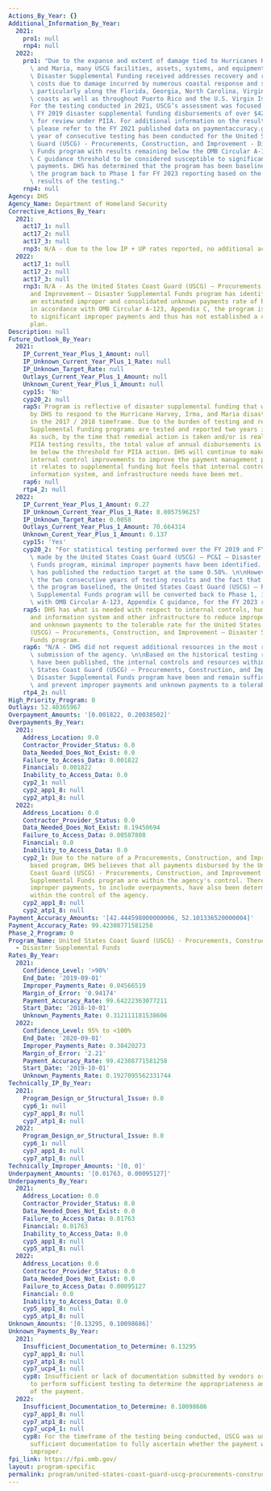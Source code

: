 ```yaml
---
Actions_By_Year: {}
Additional_Information_By_Year:
  2021:
    pro1: null
    rnp4: null
  2022:
    pro1: "Due to the expanse and extent of damage tied to Hurricanes Harvey, Irma,\
      \ and Maria, many USCG facilities, assets, systems, and equipment suffered damage.\
      \ Disaster Supplemental Funding received addresses recovery and reconstitution\
      \ costs due to damage incurred by numerous coastal response and security stations,\
      \ particularly along the Florida, Georgia, North Carolina, Virginia, and Texas\
      \ coasts as well as throughout Puerto Rico and the U.S. Virgin Islands.\n\n\
      For the testing conducted in 2021, USCG’s assessment was focused on the associated\
      \ FY 2019 disaster supplemental funding disbursements of over $42 million applicable\
      \ for review under PIIA. For additional information on the results of this assessment,\
      \ please refer to the FY 2021 published data on paymentaccuracy.gov. \n\nA second\
      \ year of consecutive testing has been conducted for the United States Coast\
      \ Guard (USCG) - Procurements, Construction, and Improvement - Disaster Supplemental\
      \ Funds program with results remaining below the OMB Circular A-123, Appendix\
      \ C guidance threshold to be considered susceptible to significant improper\
      \ payments. DHS has determined that the program has been baselined and has converted\
      \ the program back to Phase 1 for FY 2023 reporting based on the quantitative\
      \ results of the testing."
    rnp4: null
Agency: DHS
Agency_Name: Department of Homeland Security
Corrective_Actions_By_Year:
  2021:
    act17_1: null
    act17_2: null
    act17_3: null
    rnp3: N/A - due to the low IP + UP rates reported, no additional actions are planned.
  2022:
    act17_1: null
    act17_2: null
    act17_3: null
    rnp3: N/A - As the United States Coast Guard (USCG) – Procurements, Construction,
      and Improvement – Disaster Supplemental Funds program has identified and reported
      an estimated improper and consolidated unknown payments rate of below 1.50%,
      in accordance with OMB Circular A-123, Appendix C, the program is not susceptible
      to significant improper payments and thus has not established a corrective action
      plan.
Description: null
Future_Outlook_By_Year:
  2021:
    IP_Current_Year_Plus_1_Amount: null
    IP_Unknown_Current_Year_Plus_1_Rate: null
    IP_Unknown_Target_Rate: null
    Outlays_Current_Year_Plus_1_Amount: null
    Unknown_Curent_Year_Plus_1_Amount: null
    cyp15: 'No'
    cyp20_2: null
    rap5: Program is reflective of disaster supplemental funding that was received
      by DHS to respond to the Hurricane Harvey, Irma, and Maria disasters that occurred
      in the 2017 / 2018 timeframe. Due to the burden of testing and reporting, Disaster
      Supplemental Funding programs are tested and reported two years in arrears.
      As such, by the time that remedial action is taken and/or is realized in the
      PIIA testing results, the total value of annual disbursements is expected to
      be below the threshold for PIIA action. DHS will continue to make process and
      internal control improvements to improve the payment management processes as
      it relates to supplemental funding but feels that internal control, human capital,
      information system, and infrastructure needs have been met.
    rap6: null
    rtp4_2: null
  2022:
    IP_Current_Year_Plus_1_Amount: 0.27
    IP_Unknown_Current_Year_Plus_1_Rate: 0.0057596257
    IP_Unknown_Target_Rate: 0.0058
    Outlays_Current_Year_Plus_1_Amount: 70.664314
    Unknown_Curent_Year_Plus_1_Amount: 0.137
    cyp15: 'Yes'
    cyp20_2: "For statistical testing performed over the FY 2019 and FY 2020 disbursements\
      \ made by the United States Coast Guard (USCG) – PC&I – Disaster Supplemental\
      \ Funds program, minimal improper payments have been identified. As such, DHS\
      \ has published the reduction target at the same 0.58%. \n\nHowever, based on\
      \ the two consecutive years of testing results and the fact that DHS considers\
      \ the program baselined, the United States Coast Guard (USCG) – PCI – Disaster\
      \ Supplemental Funds program will be converted back to Phase 1, in accordance\
      \ with OMB Circular A-123, Appendix C guidance, for the FY 2023 reporting."
    rap5: DHS has what is needed with respect to internal controls, human capital
      and information system and other infrastructure to reduce improper payments
      and unknown payments to the tolerable rate for the United States Coast Guard
      (USCG) – Procurements, Construction, and Improvement – Disaster Supplemental
      Funds program.
    rap6: "N/A - DHS did not request additional resources in the most recent budget\
      \ submission of the agency. \n\nBased on the historical testing results that\
      \ have been published, the internal controls and resources within the United\
      \ States Coast Guard (USCG) – Procurements, Construction, and Improvement –\
      \ Disaster Supplemental Funds program have been and remain sufficient to reduce\
      \ and prevent improper payments and unknown payments to a tolerable level."
    rtp4_2: null
High_Priority_Program: 0
Outlays: 52.40365967
Overpayment_Amounts: '[0.001822, 0.20038502]'
Overpayments_By_Year:
  2021:
    Address_Location: 0.0
    Contractor_Provider_Status: 0.0
    Data_Needed_Does_Not_Exist: 0.0
    Failure_to_Access_Data: 0.001822
    Financial: 0.001822
    Inability_to_Access_Data: 0.0
    cyp2_1: null
    cyp2_app1_8: null
    cyp2_atp1_8: null
  2022:
    Address_Location: 0.0
    Contractor_Provider_Status: 0.0
    Data_Needed_Does_Not_Exist: 0.19450694
    Failure_to_Access_Data: 0.00587808
    Financial: 0.0
    Inability_to_Access_Data: 0.0
    cyp2_1: Due to the nature of a Procurements, Construction, and Improvement (PC&I)
      based program, DHS believes that all payments disbursed by the United States
      Coast Guard (USCG) - Procurements, Construction, and Improvement - Disaster
      Supplemental Funds program are within the agency's control. Therefore, all resulting
      improper payments, to include overpayments, have also been determined to be
      within the control of the agency.
    cyp2_app1_8: null
    cyp2_atp1_8: null
Payment_Accuracy_Amounts: '[42.444598000000006, 52.101336520000004]'
Payment_Accuracy_Rate: 99.42308771581258
Phase_2_Program: 0
Program_Name: United States Coast Guard (USCG) - Procurements, Construction, and Improvement
  - Disaster Supplemental Funds
Rates_By_Year:
  2021:
    Confidence_Level: '>90%'
    End_Date: '2019-09-01'
    Improper_Payments_Rate: 0.04566519
    Margin_of_Error: '0.94174'
    Payment_Accuracy_Rate: 99.64222363077211
    Start_Date: '2018-10-01'
    Unknown_Payments_Rate: 0.312111181538606
  2022:
    Confidence_Level: 95% to <100%
    End_Date: '2020-09-01'
    Improper_Payments_Rate: 0.38420273
    Margin_of_Error: '2.21'
    Payment_Accuracy_Rate: 99.42308771581258
    Start_Date: '2019-10-01'
    Unknown_Payments_Rate: 0.1927095562331744
Technically_IP_By_Year:
  2021:
    Program_Design_or_Structural_Issue: 0.0
    cyp6_1: null
    cyp7_app1_8: null
    cyp7_atp1_8: null
  2022:
    Program_Design_or_Structural_Issue: 0.0
    cyp6_1: null
    cyp7_app1_8: null
    cyp7_atp1_8: null
Technically_Improper_Amounts: '[0, 0]'
Underpayment_Amounts: '[0.01763, 0.00095127]'
Underpayments_By_Year:
  2021:
    Address_Location: 0.0
    Contractor_Provider_Status: 0.0
    Data_Needed_Does_Not_Exist: 0.0
    Failure_to_Access_Data: 0.01763
    Financial: 0.01763
    Inability_to_Access_Data: 0.0
    cyp5_app1_8: null
    cyp5_atp1_8: null
  2022:
    Address_Location: 0.0
    Contractor_Provider_Status: 0.0
    Data_Needed_Does_Not_Exist: 0.0
    Failure_to_Access_Data: 0.00095127
    Financial: 0.0
    Inability_to_Access_Data: 0.0
    cyp5_app1_8: null
    cyp5_atp1_8: null
Unknown_Amounts: '[0.13295, 0.10098686]'
Unknown_Payments_By_Year:
  2021:
    Insufficient_Documentation_to_Determine: 0.13295
    cyp7_app1_8: null
    cyp7_atp1_8: null
    cyp7_ucp4_1: null
    cyp8: Insufficient or lack of documentation submitted by vendors or providers
      to perform sufficient testing to determine the appropriateness and accuracy
      of the payment.
  2022:
    Insufficient_Documentation_to_Determine: 0.10098686
    cyp7_app1_8: null
    cyp7_atp1_8: null
    cyp7_ucp4_1: null
    cyp8: For the timeframe of the testing being conducted, USCG was unable to obtain
      sufficient documentation to fully ascertain whether the payment was proper or
      improper.
fpi_link: https://fpi.omb.gov/
layout: program-specific
permalink: program/united-states-coast-guard-uscg-procurements-construction-and-7349a02b.html
---
```

